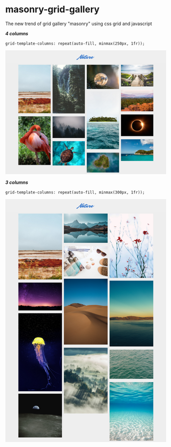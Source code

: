 # masonry-grid-gallery
The new trend of grid gallery "masonry" using css grid and javascript

***4 columns***

    grid-template-columns: repeat(auto-fill, minmax(250px, 1fr));

![screen 1](./screen1.png)

***3 columns***

    grid-template-columns: repeat(auto-fill, minmax(300px, 1fr));

![screen 2](./screen2.png)
